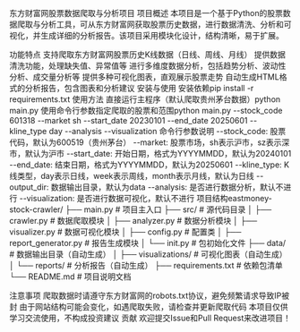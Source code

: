 东方财富网股票数据爬取与分析项目
项目概述
本项目是一个基于Python的股票数据爬取与分析工具，可从东方财富网获取股票历史数据，进行数据清洗、分析和可视化，并生成详细的分析报告。该项目采用模块化设计，结构清晰，易于扩展。

功能特点
支持爬取东方财富网股票历史K线数据（日线、周线、月线）
提供数据清洗功能，处理缺失值、异常值等
进行多维度数据分析，包括趋势分析、波动性分析、成交量分析等
提供多种可视化图表，直观展示股票走势
自动生成HTML格式的分析报告，包含图表和分析建议
安装与使用
安装依赖pip install -r requirements.txt
使用方法
直接运行主程序（默认爬取贵州茅台数据）python main.py
使用命令行参数指定爬取的股票和范围python main.py --stock_code 601318 --market sh --start_date 20230101 --end_date 20250601 --kline_type day --analysis --visualization
命令行参数说明
--stock_code: 股票代码，默认为600519（贵州茅台）
--market: 股票市场，sh表示沪市，sz表示深市，默认为沪市
--start_date: 开始日期，格式为YYYYMMDD，默认为20240101
--end_date: 结束日期，格式为YYYYMMDD，默认为20250601
--kline_type: K线类型，day表示日线，week表示周线，month表示月线，默认为日线
--output_dir: 数据输出目录，默认为data
--analysis: 是否进行数据分析，默认不进行
--visualization: 是否进行数据可视化，默认不进行
项目结构eastmoney-stock-crawler/
├── main.py # 项目主入口 ├── src/ # 源代码目录 │ ├── crawler.py # 数据爬取模块 │ ├── analyzer.py # 数据分析模块 │ ├── visualizer.py # 数据可视化模块 │ ├── config.py # 配置类 │ ├── report_generator.py # 报告生成模块 │ └── init.py # 包初始化文件 ├── data/ # 数据输出目录（自动生成） │ ├── visualizations/ # 可视化图表（自动生成） │ └── reports/ # 分析报告（自动生成） ├── requirements.txt # 依赖包清单 └── README.md # 项目说明文档

注意事项
爬取数据时请遵守东方财富网的robots.txt协议，避免频繁请求导致IP被封
由于网站结构可能会变化，如遇爬取失败，请检查并更新爬取代码
本项目仅供学习交流使用，不构成投资建议
贡献
欢迎提交Issue和Pull Request来改进项目！
